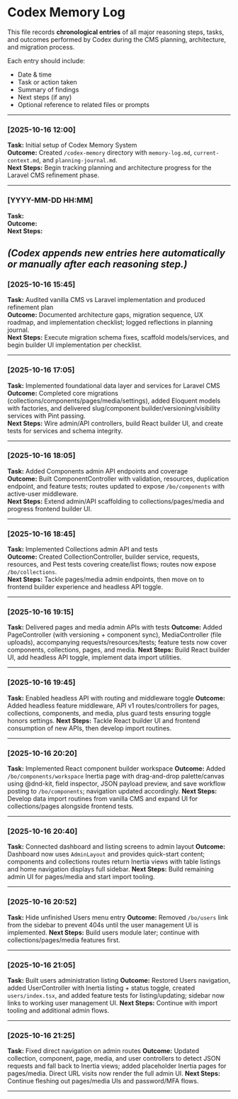 # Codex Memory Log

This file records **chronological entries** of all major reasoning steps, tasks, and outcomes performed by Codex during the CMS planning, architecture, and migration process.

Each entry should include:

- Date & time
- Task or action taken
- Summary of findings
- Next steps (if any)
- Optional reference to related files or prompts

---

### [2025-10-16 12:00]

**Task:** Initial setup of Codex Memory System  
**Outcome:** Created `/codex-memory` directory with `memory-log.md`, `current-context.md`, and `planning-journal.md`.  
**Next Steps:** Begin tracking planning and architecture progress for the Laravel CMS refinement phase.

---

### [YYYY-MM-DD HH:MM]

**Task:**  
**Outcome:**  
**Next Steps:**

_(Codex appends new entries here automatically or manually after each reasoning step.)_
---

### [2025-10-16 15:45]

**Task:** Audited vanilla CMS vs Laravel implementation and produced refinement plan  
**Outcome:** Documented architecture gaps, migration sequence, UX roadmap, and implementation checklist; logged reflections in planning journal.  
**Next Steps:** Execute migration schema fixes, scaffold models/services, and begin builder UI implementation per checklist.

---

### [2025-10-16 17:05]

**Task:** Implemented foundational data layer and services for Laravel CMS  
**Outcome:** Completed core migrations (collections/components/pages/media/settings), added Eloquent models with factories, and delivered slug/component builder/versioning/visibility services with Pint passing.  
**Next Steps:** Wire admin/API controllers, build React builder UI, and create tests for services and schema integrity.

---

### [2025-10-16 18:05]

**Task:** Added Components admin API endpoints and coverage  
**Outcome:** Built ComponentController with validation, resources, duplication endpoint, and feature tests; routes updated to expose `/bo/components` with active-user middleware.  
**Next Steps:** Extend admin/API scaffolding to collections/pages/media and progress frontend builder UI.

---

### [2025-10-16 18:45]

**Task:** Implemented Collections admin API and tests  
**Outcome:** Created CollectionController, builder service, requests, resources, and Pest tests covering create/list flows; routes now expose `/bo/collections`.  
**Next Steps:** Tackle pages/media admin endpoints, then move on to frontend builder experience and headless API toggle.

---
### [2025-10-16 19:15]

**Task:** Delivered pages and media admin APIs with tests
**Outcome:** Added PageController (with versioning + component sync), MediaController (file uploads), accompanying requests/resources/tests; feature tests now cover components, collections, pages, and media.
**Next Steps:** Build React builder UI, add headless API toggle, implement data import utilities.

---
### [2025-10-16 19:45]

**Task:** Enabled headless API with routing and middleware toggle
**Outcome:** Added headless feature middleware, API v1 routes/controllers for pages, collections, components, and media, plus guard tests ensuring toggle honors settings.
**Next Steps:** Tackle React builder UI and frontend consumption of new APIs, then develop import routines.

---
### [2025-10-16 20:20]

**Task:** Implemented React component builder workspace
**Outcome:** Added `/bo/components/workspace` Inertia page with drag-and-drop palette/canvas using @dnd-kit, field inspector, JSON payload preview, and save workflow posting to `/bo/components`; navigation updated accordingly.
**Next Steps:** Develop data import routines from vanilla CMS and expand UI for collections/pages alongside frontend tests.

---
### [2025-10-16 20:40]

**Task:** Connected dashboard and listing screens to admin layout
**Outcome:** Dashboard now uses `AdminLayout` and provides quick-start content; components and collections routes return Inertia views with table listings and home navigation displays full sidebar.
**Next Steps:** Build remaining admin UI for pages/media and start import tooling.

---
### [2025-10-16 20:52]

**Task:** Hide unfinished Users menu entry
**Outcome:** Removed `/bo/users` link from the sidebar to prevent 404s until the user management UI is implemented.
**Next Steps:** Build users module later; continue with collections/pages/media features first.

---
### [2025-10-16 21:05]

**Task:** Built users administration listing
**Outcome:** Restored Users navigation, added UserController with Inertia listing + status toggle, created `users/index.tsx`, and added feature tests for listing/updating; sidebar now links to working user management UI.
**Next Steps:** Continue with import tooling and additional admin flows.

---
### [2025-10-16 21:25]

**Task:** Fixed direct navigation on admin routes
**Outcome:** Updated collection, component, page, media, and user controllers to detect JSON requests and fall back to Inertia views; added placeholder Inertia pages for pages/media. Direct URL visits now render the full admin UI.
**Next Steps:** Continue fleshing out pages/media UIs and password/MFA flows.

---
